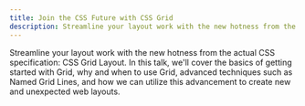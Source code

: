 ```yaml
---
title: Join the CSS Future with CSS Grid
description: Streamline your layout work with the new hotness from the actual CSS specification - CSS Grid Layout.
---
```


Streamline your layout work with the new hotness from the actual CSS specification: CSS Grid Layout. In this talk, we'll cover the basics of getting started with Grid, why and when to use Grid, advanced techniques such as Named Grid Lines, and how we can utilize this advancement to create new and unexpected web layouts.